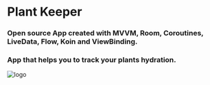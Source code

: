 # Plant Keeper
### Open source App created with MVVM, Room, Coroutines, LiveData, Flow, Koin and ViewBinding.
### App that helps you to track your plants hydration. 

![logo](https://i.imgur.com/IOj1Jv2.png)
